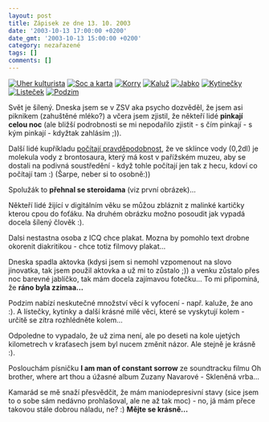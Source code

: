 ```yaml
---
layout: post
title: Zápisek ze dne 13. 10. 2003
date: '2003-10-13 17:00:00 +0200'
date_gmt: '2003-10-13 15:00:00 +0200'
category: nezařazené
tags: []
comments: []
---
```

<div >  <a href="%base_url%/assets/old-images/uher_kulturista.jpg"><img alt="Uher kulturista" src="%base_url%/assets/old-images/uher_kulturista.jpg"></a>  <a href="%base_url%/assets/old-images/socakarta.jpg"><img alt="Soc a karta" src="%base_url%/assets/old-images/socakarta.jpg"></a>  <a href="%base_url%/assets/old-images/korry2.jpg"><img alt="Korry" src="%base_url%/assets/old-images/korry2.jpg"></a>  <a href="%base_url%/assets/old-images/kaluz.jpg"><img alt="Kaluž" src="%base_url%/assets/old-images/kaluz.jpg"></a>  <a href="%base_url%/assets/old-images/jabko.jpg"><img alt="Jabko" src="%base_url%/assets/old-images/jabko.jpg"></a>  <a href="%base_url%/assets/old-images/kytinecky.jpg"><img alt="Kytinečky" src="%base_url%/assets/old-images/kytinecky.jpg"></a>  <a href="%base_url%/assets/old-images/listecek.jpg"><img alt="Listeček" src="%base_url%/assets/old-images/listecek.jpg"></a>  <a href="%base_url%/assets/old-images/podzim.jpg"><img alt="Podzim" src="%base_url%/assets/old-images/podzim.jpg"></a>  </div>
<p>Svět je šílený. Dneska jsem se v ZSV aka psycho dozvěděl, že jsem asi piknikem (zahuštěné mléko?)  a včera jsem zjistil, že někteří lidé <strong>pinkají celou noc</strong> (ale bližší podrobnosti se mi nepodařilo zjistit -  s čím pinkají - s kým pinkají - kdyžtak zahlásím ;)).</p>
<p>Další lidé kupříkladu  <a href="http://mam.mff.cuni.cz/index.php3?stranka=archiv&menu=1&tn=0&pg=07&cis=1&roc=X">počítají  pravděpodobnost</a>, že ve sklínce vody (0,2dl) je molekula vody z brontosaura, který má kost v pařížském muzeu,  aby se dostali na podivná soustředění - když tohle počítají jen tak z hecu, kdoví co počítají tam :) (Šarpe, neber  si to osobně:))</p>
<p>Spolužák to <strong>přehnal se steroidama</strong> (viz první obrázek)...</p>
<p>Někteří lidé žijící v digitálním věku se můžou zbláznit z malinké kartičky kterou cpou do foťáku.  Na druhém obrázku možno posoudit jak vypadá docela šílený člověk :).</p>
<p>Dalsi nestastna osoba z ICQ chce plakat. Mozna by pomohlo text drobne okorenit diakritikou - chce totiz  filmovy plakat...</p>
<p>Dneska spadla aktovka (kdysi jsem si nemohl vzpomenout na slovo jinovatka, tak jsem použil aktovka  a už mi to zůstalo ;)) a venku zůstalo přes noc barevné jablíčko, tak mám docela zajímavou fotečku...  To mi připomíná, že <strong>ráno byla zzimaa...</strong></p>
<p>Podzim nabízí neskutečné množství věcí k vyfocení - např. kaluže, že ano :). A lístečky, kytinky a další  krásné milé věci, které se vyskytují kolem - určitě se zítra rozhlédněte kolem...</p>
<p>Odpoledne to vypadalo, že už zima není, ale po deseti na kole ujetých kilometrech v kraťasech jsem  byl nucem změnit názor. Ale stejně je krásně :).</p>
<p>Poslouchám písničku <strong>I am man of constant sorrow</strong> ze soundtracku filmu Oh brother, where art thou  a úžasné album Zuzany Navarové - Skleněná vrba...</p>
<p>Kamarád se mě snaží přesvědčit, že mám maniodepresivní stavy (sice jsem to o sobe sám nedávno prohlašoval,  ale ne až tak moc) - no, já mám přece takovou stále dobrou náladu, ne? :) <strong>Mějte se krásně...</strong></p>
